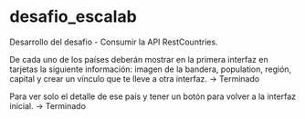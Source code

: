 # desafio_escalab

Desarrollo del desafio - Consumir la API RestCountries.

De cada uno de los países deberán mostrar en la primera interfaz en tarjetas la siguiente información: imagen de la bandera, population, región, capital y 
crear un vínculo que te lleve a otra interfaz. -> Terminado

Para ver solo el detalle de ese país y tener un botón para volver a la interfaz inicial.  -> Terminado
